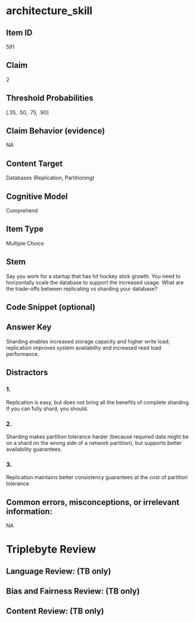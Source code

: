 # architecture_skill

## Item ID
591

## Claim
2

## Threshold Probabilities
[.35, .50, .75, .90]

## Claim Behavior (evidence)
NA

## Content Target
Databases (Replication, Partitioning)

## Cognitive Model
Comprehend

## Item Type
Multiple Choice

## Stem
Say you work for a startup that has hit hockey stick growth. You need to horizontally scale the database to support the increased usage. What are the trade-offs between replicating vs sharding your database?

## Code Snippet (optional)


## Answer Key
Sharding enables increased storage capacity and higher write load; replication improves system availability and increased read load performance.

## Distractors

### 1.
Replication is easy, but does not bring all the benefits of complete sharding. If you can fully shard, you should.

### 2.
Sharding makes partition tolerance harder (because required data might be on a shard on the wrong side of a network partition), but supports better availability guarantees.

### 3.
Replication maintains better consistency guarantees at the cost of partition tolerance.

## Common errors, misconceptions, or irrelevant information:
NA

# Triplebyte Review


## Language Review: (TB only)


## Bias and Fairness Review: (TB only)


## Content Review: (TB only)

